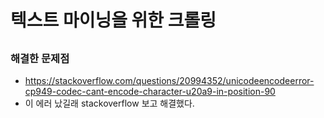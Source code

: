 # 텍스트 마이닝을 위한 크롤링 

##

### 해결한 문제점 
- https://stackoverflow.com/questions/20994352/unicodeencodeerror-cp949-codec-cant-encode-character-u20a9-in-position-90
- 이 에러 났길래 stackoverflow 보고 해결했다. 